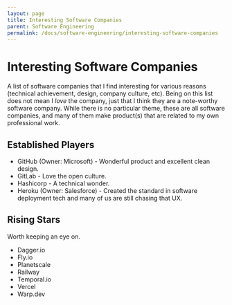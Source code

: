 ```yaml
---
layout: page
title: Interesting Software Companies
parent: Software Engineering
permalink: /docs/software-engineering/interesting-software-companies
---
```


# Interesting Software Companies

A list of software companies that I find interesting for various reasons (technical achievement, design, company culture, etc).
Being on this list does not mean I *love* the company, just that I think they are a note-worthy software company.
While there is no particular theme, these are all software companies, and many of them make product(s) that are related to my own professional work.

## Established Players

- GitHub (Owner: Microsoft) - Wonderful product and excellent clean design.
- GitLab - Love the open culture.
- Hashicorp - A technical wonder.
- Heroku (Owner: Salesforce) - Created the standard in software deployment tech and many of us are still chasing that UX.

## Rising Stars

Worth keeping an eye on.

- Dagger.io
- Fly.io
- Planetscale
- Railway
- Temporal.io
- Vercel
- Warp.dev